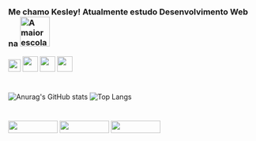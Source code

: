 ### Me chamo Kesley! Atualmente estudo Desenvolvimento Web na [<img src="https://go.betrybe.com/hubfs/logo%20cortada%20branca.png" width="60px" title="A maior escola de programação do Brasil"/>](https://www.betrybe.com/)

<img src="https://cdn.jsdelivr.net/gh/devicons/devicon/icons/javascript/javascript-original.svg" width="25px"/> <img src="https://cdn.jsdelivr.net/gh/devicons/devicon/icons/css3/css3-original-wordmark.svg"  width="31px"/> <img src="https://cdn.jsdelivr.net/gh/devicons/devicon/icons/html5/html5-original-wordmark.svg" width="31px"/> <img src="https://cdn.jsdelivr.net/gh/devicons/devicon/icons/react/react-original-wordmark.svg" width="31px"/>
#
![Anurag's GitHub stats](https://github-readme-stats.vercel.app/api?username=kesleymuniz&show_icons=true&theme=radical&count_private=true)
![Top Langs](https://github-readme-stats.vercel.app/api/top-langs/?username=kesleymuniz&layout=compact&theme=radical)
#


<div>
  <a href= "https://www.linkedin.com/in/kesleymuniz/" target"_black"><img src="https://img.shields.io/badge/LinkedIn-0077B5?style=for-the-badge&logo=linkedin&logoColor=white" width="100px" height="25" target="_black"/></a>
  <a href= "https://www.instagram.com/kgm.raw/"><img src="https://img.shields.io/badge/Instagram-E4405F?style=for-the-badge&logo=instagram&logoColor=white" width="100px" height="25" target="_black"/></a>
  <a href= "mailto:contato.kgmstudios@hotmail.com?subject=Hello%20again"><img src="https://img.shields.io/badge/Gmail-D14836?style=for-the-badge&logo=gmail&logoColor=white" width="100px" height="25" target="_black"/></a>

</div>










